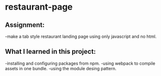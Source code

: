 # restaurant-page

## Assignment:
-make a tab style restaurant landing page using only javascript and no html.

## What I learned in this project:
-installing and configuring packages from npm.
-using webpack to compile assets in one bundle.
-using the module desing pattern.
